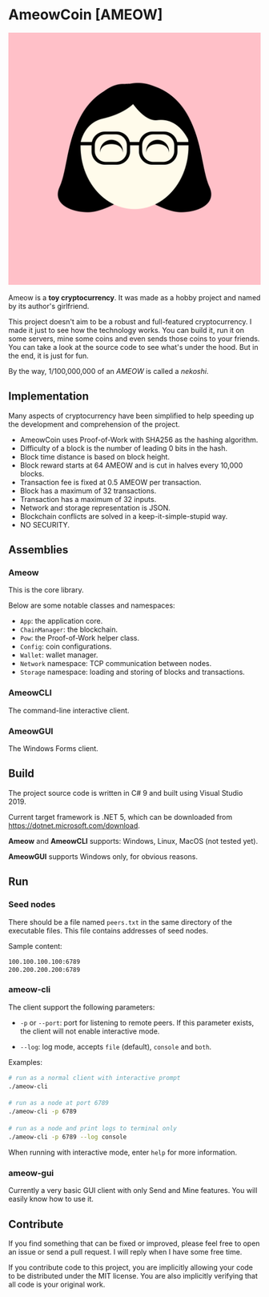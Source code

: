 # AmeowCoin [AMEOW]

![AmeowCoin](Images/Logo.png)

Ameow is a **toy cryptocurrency**. It was made as a hobby project and
named by its author's girlfriend.

This project doesn't aim to be a robust and full-featured cryptocurrency.
I made it just to see how the technology works. You can build it, run it
on some servers, mine some coins and even sends those coins to your friends.
You can take a look at the source code to see what's under the hood.
But in the end, it is just for fun.

By the way, 1/100,000,000 of an *AMEOW* is called a *nekoshi*.

## Implementation

Many aspects of cryptocurrency have been simplified to help speeding up
the development and comprehension of the project.

* AmeowCoin uses Proof-of-Work with SHA256 as the hashing algorithm.
* Difficulty of a block is the number of leading 0 bits in the hash.
* Block time distance is based on block height.
* Block reward starts at 64 AMEOW and is cut in halves every 10,000 blocks.
* Transaction fee is fixed at 0.5 AMEOW per transaction.
* Block has a maximum of 32 transactions.
* Transaction has a maximum of 32 inputs.
* Network and storage representation is JSON.
* Blockchain conflicts are solved in a keep-it-simple-stupid way.
* NO SECURITY.

## Assemblies

### Ameow

This is the core library.

Below are some notable classes and namespaces:

* `App`: the application core.
* `ChainManager`: the blockchain.
* `Pow`: the Proof-of-Work helper class.
* `Config`: coin configurations.
* `Wallet`: wallet manager.
* `Network` namespace: TCP communication between nodes.
* `Storage` namespace: loading and storing of blocks and transactions.

### AmeowCLI

The command-line interactive client.

### AmeowGUI

The Windows Forms client.

## Build

The project source code is written in C# 9 and built using Visual Studio 2019.

Current target framework is .NET 5, which can be downloaded from
https://dotnet.microsoft.com/download.

**Ameow** and **AmeowCLI** supports: Windows, Linux, MacOS (not tested yet).

**AmeowGUI** supports Windows only, for obvious reasons.

## Run

### Seed nodes

There should be a file named `peers.txt` in the same directory of the executable files. This file contains addresses of seed nodes.

Sample content:

```
100.100.100.100:6789
200.200.200.200:6789
```

### ameow-cli

The client support the following parameters:

* `-p` or `--port`: port for listening to remote peers.
If this parameter exists, the client will not enable interactive mode.

* `--log`: log mode, accepts `file` (default), `console` and `both`.

Examples:

```sh
# run as a normal client with interactive prompt
./ameow-cli

# run as a node at port 6789
./ameow-cli -p 6789

# run as a node and print logs to terminal only
./ameow-cli -p 6789 --log console
```

When running with interactive mode, enter `help` for more information.

### ameow-gui

Currently a very basic GUI client with only Send and Mine features.
You will easily know how to use it.

## Contribute

If you find something that can be fixed or improved, please feel free
to open an issue or send a pull request. I will reply when I have some free time.

If you contribute code to this project, you are implicitly allowing your code
to be distributed under the MIT license. You are also implicitly
verifying that all code is your original work.
